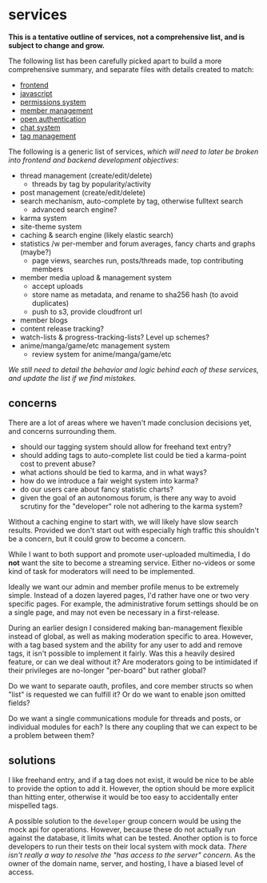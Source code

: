 
# services

**This is a tentative outline of services, not a comprehensive list, and is subject to change and grow.**

The following list has been carefully picked apart to build a more comprehensive summary, and separate files with details created to match:

- [frontend](services/frontned.md)
- [javascript](services/javascript.md)
- [permissions system](services/permissions-system.md)
- [member management](services/member-management.md)
- [open authentication](services/open-authentication.md)
- [chat system](services/chat-system.md)
- [tag management](services/tag-management.md)

The following is a generic list of services, _which will need to later be broken into frontend and backend development objectives_:

- thread management (create/edit/delete)
    - threads by tag by popularity/activity
- post management (create/edit/delete)
- search mechanism, auto-complete by tag, otherwise fulltext search
    - advanced search engine?
- karma system
- site-theme system
- caching & search engine (likely elastic search)
- statistics /w per-member and forum averages, fancy charts and graphs (maybe?)
    - page views, searches run, posts/threads made, top contributing members
- member media upload & management system
    - accept uploads
    - store name as metadata, and rename to sha256 hash (to avoid duplicates)
    - push to s3, provide cloudfront url
- member blogs
- content release tracking?
- watch-lists & progress-tracking-lists?  Level up schemes?
- anime/manga/game/etc management system
    - review system for anime/manga/game/etc

_We still need to detail the behavior and logic behind each of these services, and update the list if we find mistakes._


## concerns

There are a lot of areas where we haven't made conclusion decisions yet, and concerns surrounding them.

- should our tagging system should allow for freehand text entry?
- should adding tags to auto-complete list could be tied a karma-point cost to prevent abuse?
- what actions should be tied to karma, and in what ways?
- how do we introduce a fair weight system into karma?
- do our users care about fancy statistic charts?
- given the goal of an autonomous forum, is there any way to avoid scrutiny for the "developer" role not adhering to the karma system?

Without a caching engine to start with, we will likely have slow search results.  Provided we don't start out with especially high traffic this shouldn't be a concern, but it could grow to become a concern.

While I want to both support and promote user-uploaded multimedia, I do **not** want the site to become a streaming service.  Either no-videos or some kind of task for moderators will need to be implemented.

Ideally we want our admin and member profile menus to be extremely simple.  Instead of a dozen layered pages, I'd rather have one or two very specific pages.  For example, the administrative forum settings should be on a single page, and may not even be necessary in a first-release.

During an earlier design I considered making ban-management flexible instead of global, as well as making moderation specific to area.  However, with a tag based system and the ability for any user to add and remove tags, it isn't possible to implement it fairly.  Was this a heavily desired feature, or can we deal without it?  Are moderators going to be intimidated if their privileges are no-longer "per-board" but rather global?

Do we want to separate oauth, profiles, and core member structs so when "list" is requested we can fulfill it?  Or do we want to enable json omitted fields?

Do we want a single communications module for threads and posts, or individual modules for each?  Is there any coupling that we can expect to be a problem between them?


## solutions

I like freehand entry, and if a tag does not exist, it would be nice to be able to provide the option to add it.  However, the option should be more explicit than hitting enter, otherwise it would be too easy to accidentally enter mispelled tags.

A possible solution to the `developer` group concern would be using the mock api for operations.  However, because these do not actually run against the database, it limits what can be tested.  Another option is to force developers to run their tests on their local system with mock data.  _There isn't really a way to resolve the "has access to the server" concern._  As the owner of the domain name, server, and hosting, I have a biased level of access.
